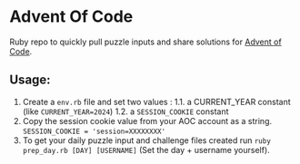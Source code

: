 # Advent Of Code

Ruby repo to quickly pull puzzle inputs and share solutions for [Advent of Code](https://adventofcode.com/).

## Usage:

1. Create a `env.rb` file and set two values : 
 1.1. a CURRENT_YEAR constant (like `CURRENT_YEAR=2024`)
 1.2. a `SESSION_COOKIE` constant
2. Copy the session cookie value from your AOC account as a string.
`SESSION_COOKIE = 'session=XXXXXXXX'`
3. To get your daily puzzle input and challenge files created run `ruby prep_day.rb [DAY] [USERNAME]` (Set the day + username yourself).
